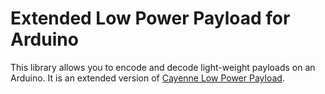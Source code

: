 # Extended Low Power Payload for Arduino

This library allows you to encode and decode light-weight payloads on an Arduino.
It is an extended version of [Cayenne Low Power Payload](https://www.thethingsnetwork.org/docs/devices/arduino/api/cayennelpp.html).


